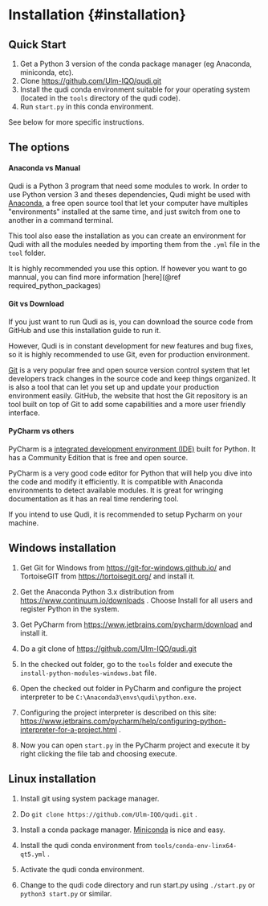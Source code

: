 # Installation        {#installation}

## Quick Start

1. Get a Python 3 version of the conda package manager (eg Anaconda, miniconda, etc).
2. Clone https://github.com/Ulm-IQO/qudi.git
3. Install the qudi conda environment suitable for your operating system (located in the `tools` directory of the qudi code).
4. Run `start.py` in this conda environment.

See below for more specific instructions.

## The options

#### Anaconda vs Manual
Qudi is a Python 3 program that need some modules to work. In order to use Python version 3 and theses
dependencies, Qudi might be used with [Anaconda](https://en.wikipedia.org/wiki/Anaconda_(Python_distribution)),
 a free open source tool that let your computer have multiples "environments"
installed at the same time, and just switch from one to another in a command terminal.

This tool also ease the installation as you can create an environment for Qudi with all the modules needed by importing 
them from the ``.yml`` file in the ``tool`` folder.

It is highly recommended you use this option. If however you want to go mannual, you can find more information 
[here](@ref required_python_packages)

#### Git vs Download

If you just want to run Qudi as is, you can download the source code from GitHub and use this installation guide to run
it.

However, Qudi is in constant development for new features and bug fixes, so it is highly recommended to use Git,
even for production environment.

[Git](https://en.wikipedia.org/wiki/Git) is a very popular free and open source version control system that let developers track changes
in the source code and keep things organized. It is also a tool that can let you set up and update your production 
environment easily. GitHub, the website that host the Git repository is an tool built on top of Git to add some 
capabilities and a more user friendly interface.

#### PyCharm vs others

PyCharm is a 
[integrated development environment (IDE)](https://en.wikipedia.org/wiki/Integrated_development_environment)
built for Python. It has a Community Edition that is free and open source.

PyCharm is a very good code editor for Python that will help you dive into the code and modify it efficiently.
It is compatible with Anaconda environments to detect available modules.
It is great for wringing documentation as it has an real time rendering  tool.

If you intend to use Qudi, it is recommended to setup Pycharm on your machine.

## Windows installation

1. Get Git for Windows from https://git-for-windows.github.io/ 
and TortoiseGIT from https://tortoisegit.org/ and install it.

2. Get the Anaconda Python 3.x distribution from https://www.continuum.io/downloads .
Choose Install for all users and register Python in the system.

3. Get PyCharm from https://www.jetbrains.com/pycharm/download and install it.

4. Do a git clone of https://github.com/Ulm-IQO/qudi.git

5. In the checked out folder, go to the `tools` folder and execute the `install-python-modules-windows.bat` file.

6. Open the checked out folder in PyCharm and configure the project interpreter to be `C:\Anaconda3\envs\qudi\python.exe`.

7. Configuring the project interpreter is described on this site:
https://www.jetbrains.com/pycharm/help/configuring-python-interpreter-for-a-project.html .

8. Now you can open `start.py` in the PyCharm project and execute it by right clicking the file tab and choosing execute.


## Linux installation

1. Install git using system package manager.

2. Do `git clone https://github.com/Ulm-IQO/qudi.git` .

3. Install a conda package manager.  [Miniconda](https://conda.io/miniconda.html) is nice and easy.

4. Install the qudi conda environment from `tools/conda-env-linx64-qt5.yml` .

5. Activate the qudi conda environment.

6. Change to the qudi code directory and run start.py using `./start.py` or `python3 start.py` or similar.
